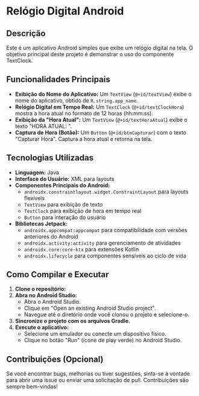 # Relógio Digital Android

## Descrição

Este é um aplicativo Android simples que exibe um relógio digital na tela. O objetivo principal deste projeto é demonstrar o uso do componente TextClock.

## Funcionalidades Principais

*   **Exibição do Nome do Aplicativo:** Um `TextView` (`@+id/textView`) exibe o nome do aplicativo, obtido de `R.string.app_name`.
*   **Relógio Digital em Tempo Real:** Um `TextClock` (`@+id/textClockHora`) mostra a hora atual no formato de 12 horas (hh:mm:ss).
*   **Exibição da "Hora Atual":** Um `TextView` (`@+id/textHoraAtual`) exibe o texto "HORA ATUAL: ".
*   **Captura de Hora (Botão):** Um `Button` (`@+id/btnCapturar`) com o texto "Capturar Hora". Captura a hora atual e retorna na tela. 

## Tecnologias Utilizadas

*   **Linguagem:** Java
*   **Interface do Usuário:** XML para layouts
*   **Componentes Principais do Android:**
    *   `androidx.constraintlayout.widget.ConstraintLayout` para layouts flexíveis
    *   `TextView` para exibição de texto
    *   `TextClock` para exibição de hora em tempo real
    *   `Button` para interação do usuário
*   **Bibliotecas Jetpack:**
    *   `androidx.appcompat:appcompat` para compatibilidade com versões anteriores do Android
    *   `androidx.activity:activity` para gerenciamento de atividades
    *   `androidx.core:core-ktx` para extensões Kotlin
    *   `androidx.lifecycle` para componentes sensíveis ao ciclo de vida

## Como Compilar e Executar

1.  **Clone o repositório:**
2.  **Abra no Android Studio:**
    *   Abra o Android Studio.
    *   Clique em "Open an existing Android Studio project".
    *   Navegue até o diretório onde você clonou o projeto e selecione-o.
3.  **Sincronize o projeto com os arquivos Gradle.**
4.  **Execute o aplicativo:**
    *   Selecione um emulador ou conecte um dispositivo físico.
    *   Clique no botão "Run" (ícone de play verde) no Android Studio.

## Contribuições (Opcional)

Se você encontrar bugs, melhorias ou tiver sugestões, sinta-se à vontade para abrir uma issue ou enviar uma solicitação de pull. Contribuições são sempre bem-vindas!

